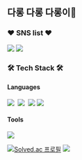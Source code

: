 <h2><b></b>다롱 다롱 다롱이🐰</h2>
<h3><b>❤ SNS list ❤</b></h3>
<p> <a href="https://day0522.github.io/" target="_blank"><img src="https://img.shields.io/badge/Gitblog-000000?style=flat&logo=Storyblok&logoColor=FFFFFF"/></a>
<a href="https://da-y-0522.tistory.com/" target="_blank"><img src="https://img.shields.io/badge/Tistory-FFFFFF?style=flat&logo=Storyblok&logoColor=000000"/></a>
</p>

<h3><b>🛠 Tech Stack 🛠</b></h3>
<h4><b>Languages</b></h4>
<p><img src="https://img.shields.io/badge/C-A8B9CC?style=flat&logo=C&logoColor=FFFFFF">&nbsp
<img src="https://img.shields.io/badge/c++-00599C?style=flat&logo=c%2B%2B&logoColor=white"/></a>&nbsp 
<img src="https://img.shields.io/badge/Python-033963?style=flat&logo=Python&logoColor=FFFFFF">
<img src="https://img.shields.io/badge/java-C20000?style=flat&logo=java&logoColor=FFFFFF"></p>

<h4><b>Tools</b></h4>
<p><img src="https://img.shields.io/badge/Unity-000000?style=flat&logo=Unity&logoColor=FFFFFF"></p>

[![Solved.ac 프로필](http://mazassumnida.wtf/api/v2/generate_badge?boj=12201856)](https://solved.ac/profile/12201856)
<a href="https://hits.seeyoufarm.com"><img src="https://hits.seeyoufarm.com/api/count/incr/badge.svg?url=https%3A%2F%2Fgithub.com%2FDAY0522&count_bg=%23ABE4FF&title_bg=%23125879&icon=&icon_color=%23E7E7E7&title=hits&edge_flat=false"/></a>
